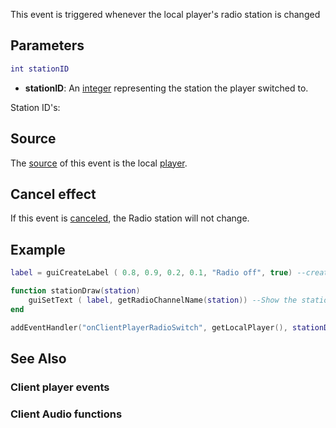 This event is triggered whenever the local player's radio station is changed

Parameters
----------

``` lua
int stationID
```

-   **stationID**: An [integer](/docs/int.md "wikilink") representing the station the player switched to.

Station ID's:

Source
------

The [source](/docs/event_system#event_source.md "wikilink") of this event is the local [player](/docs/player.md "wikilink").

Cancel effect
-------------

If this event is [canceled](/docs/event_system#canceling.md "wikilink"), the Radio station will not change.

Example
-------

``` lua
label = guiCreateLabel ( 0.8, 0.9, 0.2, 0.1, "Radio off", true) --create a label to show the station

function stationDraw(station)
    guiSetText ( label, getRadioChannelName(station)) --Show the station Name
end

addEventHandler("onClientPlayerRadioSwitch", getLocalPlayer(), stationDraw) -- add an event handler
```

See Also
--------

### Client player events

### Client Audio functions
